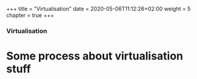 +++
title = "Virtualisation"
date = 2020-05-06T11:12:26+02:00
weight = 5
chapter = true
+++

### Virtualisation

# Some process about virtualisation stuff
